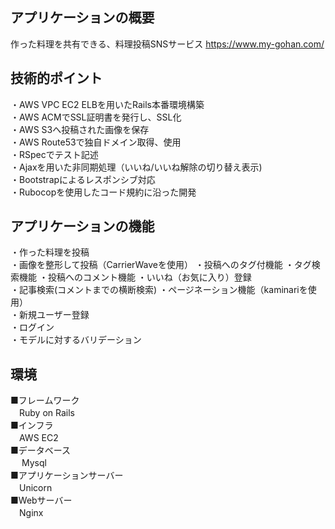 ## アプリケーションの概要
作った料理を共有できる、料理投稿SNSサービス https://www.my-gohan.com/

## 技術的ポイント
・AWS VPC EC2 ELBを用いたRails本番環境構築  
・AWS ACMでSSL証明書を発行し、SSL化  
・AWS S3へ投稿された画像を保存  
・AWS Route53で独自ドメイン取得、使用  
・RSpecでテスト記述  
・Ajaxを用いた非同期処理（いいね/いいね解除の切り替え表示)  
・Bootstrapによるレスポンシブ対応  
・Rubocopを使用したコード規約に沿った開発  

## アプリケーションの機能
・作った料理を投稿  
・画像を整形して投稿（CarrierWaveを使用）
・投稿へのタグ付機能
・タグ検索機能
・投稿へのコメント機能
・いいね（お気に入り）登録  
・記事検索(コメントまでの横断検索)
・ページネーション機能（kaminariを使用）  
・新規ユーザー登録  
・ログイン  
・モデルに対するバリデーション  

## 環境
■フレームワーク  
　Ruby on Rails  
■インフラ  
　AWS EC2  
■データベース  
　 Mysql  
■アプリケーションサーバー  
　Unicorn  
■Webサーバー  
　Nginx  